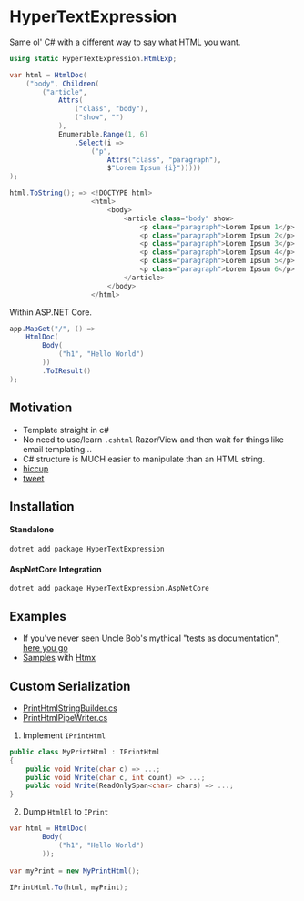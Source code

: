 # HyperTextExpression

Same ol' C# with a different way to say what HTML you want.

```csharp
using static HyperTextExpression.HtmlExp;

var html = HtmlDoc(
    ("body", Children(
        ("article",
            Attrs(
                ("class", "body"),
                ("show", "")
            ),
            Enumerable.Range(1, 6)
                .Select(i =>
                    ("p",
                        Attrs("class", "paragraph"),
                        $"Lorem Ipsum {i}")))))
);

html.ToString(); => <!DOCTYPE html>
                    <html>
                        <body>
                            <article class="body" show>
                                <p class="paragraph">Lorem Ipsum 1</p>
                                <p class="paragraph">Lorem Ipsum 2</p>
                                <p class="paragraph">Lorem Ipsum 3</p>
                                <p class="paragraph">Lorem Ipsum 4</p>
                                <p class="paragraph">Lorem Ipsum 5</p>
                                <p class="paragraph">Lorem Ipsum 6</p>
                            </article>
                        </body>
                    </html>
```
Within ASP.NET Core.
```csharp
app.MapGet("/", () =>
    HtmlDoc(
        Body(
            ("h1", "Hello World")
        ))
        .ToIResult()
);
```

## Motivation
- Template straight in c#
- No need to use/learn `.cshtml` Razor/View and then wait for things like email templating...
- C# structure is MUCH easier to manipulate than an HTML string.
- [hiccup](https://github.com/weavejester/hiccup)
- [tweet](https://twitter.com/DamianEdwards/status/1624230739566018560/photo/1)

## Installation

#### Standalone
```
dotnet add package HyperTextExpression
```

#### AspNetCore Integration
```
dotnet add package HyperTextExpression.AspNetCore
```

## Examples

- If you've never seen Uncle Bob's mythical "tests as documentation", [here you go](./tests/Tests/Main.cs)
- [Samples](./samples/Htmxin) with [Htmx](https://htmx.org)

## Custom Serialization
- [PrintHtmlStringBuilder.cs](./src/HyperTextExpression/PrintHtmlStringBuilder.cs)
- [PrintHtmlPipeWriter.cs](./src/HyperTextExpression.AspNetCore/PrintHtmlPipeWriter.cs)

1. Implement `IPrintHtml`
```csharp
public class MyPrintHtml : IPrintHtml
{
    public void Write(char c) => ...;
    public void Write(char c, int count) => ...;
    public void Write(ReadOnlySpan<char> chars) => ...;
}
```
2. Dump `HtmlEl` to `IPrint`
```csharp
var html = HtmlDoc(
        Body(
            ("h1", "Hello World")
        ));
        
var myPrint = new MyPrintHtml();
        
IPrintHtml.To(html, myPrint);
```